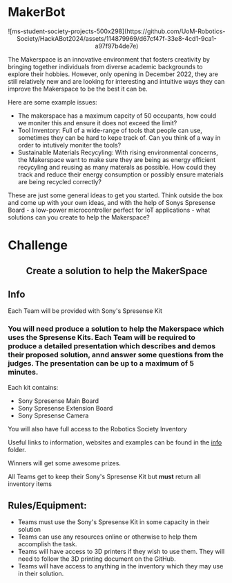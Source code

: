 # MakerBot

<div align="center"> ![ms-student-society-projects-500x298](https://github.com/UoM-Robotics-Society/HackABot2024/assets/114879969/d67cf47f-33e8-4cd1-9ca1-a97f97b4de7e) </div>


The Makerspace is an innovative environment that fosters creativity by bringing together individuals from diverse academic backgrounds to explore their hobbies. However, only opening in December 2022, they are still relatively new and are looking for interesting and intuitive ways they can improve the Makerspace to be the best it can be.

Here are some example issues:
- The makerspace has a maximum capcity of 50 occupants, how could we moniter this and ensure it does not exceed the limit?
- Tool Inventory: Full of a wide-range of tools that people can use, sometimes they can be hard to kepe track of. Can you think of a way in order to intutively moniter the tools?
- Sustainable Materials Recycyling: With rising environmental concerns, the Makerspace want to make sure they are being as energy efficient recycyling and reusing as many materals as possible. How could they track and reduce their energy consumption or possibly ensure materials are being recycled correctly?

These are just some general ideas to get you started. Think outside the box and come up with your own ideas, and with the help of Sonys Spresense Board - a low-power microcontroller perfect for IoT applications - what solutions can you create to help the Makerspace?

# Challenge

## <div align="center"> Create a solution to help the MakerSpace </div>

## Info

Each Team will be provided with Sony's Spresense Kit

### You will need produce a solution to help the Makerspace which uses the Spresense Kits. Each Team will be required to produce a detailed presentation which describes and demos their proposed solution, annd answer some questions from the judges. The presentation can be up to a maximum of 5 minutes.

Each kit contains:
- Sony Spresense Main Board
- Sony Spresense Extension Board
- Sony Spresense Camera

You will also have full access to the Robotics Society Inventory

Useful links to information, websites and examples can be found in the [info](info) folder.

Winners will get some awesome prizes.

All Teams get to keep their Sony's Spresense Kit but **must** return all inventory items 


## Rules/Equipment:
- Teams must use the Sony's Spresense Kit in some capacity in their solution
-	Teams can use any resources online or otherwise to help them accomplish the task. 
-	Teams will have access to 3D printers if they wish to use them. They will need to follow the 3D printing document on the GitHub.
-	Teams will have access to anything in the inventory which they may use in their solution.

